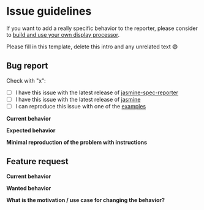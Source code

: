 # Issue guidelines

If you want to add a really specific behavior to the reporter, please consider to [build and use your own display processor](https://github.com/bcaudan/jasmine-spec-reporter/blob/master/docs/customize-output.md).

Please fill in this template, delete this intro and any unrelated text :smile:

## Bug report

Check with "x":

- [ ] I have this issue with the latest release of [jasmine-spec-reporter](https://github.com/bcaudan/jasmine-spec-reporter/releases) 
- [ ] I have this issue with the latest release of [jasmine](https://github.com/jasmine/jasmine/releases) 
- [ ] I can reproduce this issue with one of the [examples](https://github.com/bcaudan/jasmine-spec-reporter/tree/master/examples)

**Current behavior**

**Expected behavior**

**Minimal reproduction of the problem with instructions**


## Feature request 

**Current behavior**

**Wanted behavior**

**What is the motivation / use case for changing the behavior?**
